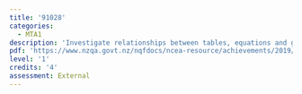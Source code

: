 ```yaml
---
title: '91028'
categories:
  - MTA1
description: 'Investigate relationships between tables, equations and graphs'
pdf: 'https://www.nzqa.govt.nz/nqfdocs/ncea-resource/achievements/2019/as91028.pdf'
level: '1'
credits: '4'
assessment: External
---
```


